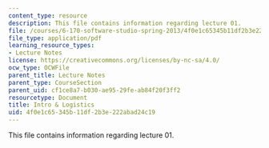 ```yaml
---
content_type: resource
description: This file contains information regarding lecture 01.
file: /courses/6-170-software-studio-spring-2013/4f0e1c65345b11df2b3e222abad24c19_MIT6_170S13_01-logistics.pdf
file_type: application/pdf
learning_resource_types:
- Lecture Notes
license: https://creativecommons.org/licenses/by-nc-sa/4.0/
ocw_type: OCWFile
parent_title: Lecture Notes
parent_type: CourseSection
parent_uid: cf1ce8a7-b030-ae95-29fe-ab84f20f3ff2
resourcetype: Document
title: Intro & Logistics
uid: 4f0e1c65-345b-11df-2b3e-222abad24c19
---
```

This file contains information regarding lecture 01.